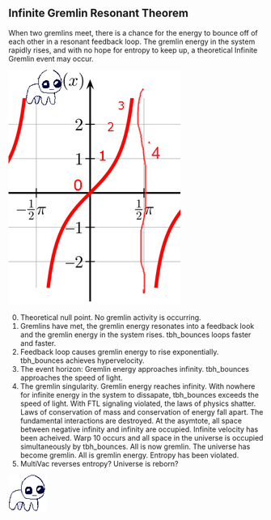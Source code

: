 ## Infinite Gremlin Resonant Theorem
When two gremlins meet, there is a chance for the energy to bounce off of each other in a resonant feedback loop. The gremlin energy in the system rapidly rises, and with no hope for entropy to keep up, a theoretical Infinite Gremlin event may occur.  
  
![chart](Infinite-Gremlin.png "Infinite Gremlin Theorm chart")

0. Theoretical null point. No gremlin activity is occurring.  
1. Gremlins have met, the gremlin energy resonates into a feedback look and the gremlin energy in the system rises.  tbh_bounces loops faster and faster.  
2. Feedback loop causes gremlin energy to rise exponentially. tbh_bounces achieves hypervelocity.  
3. The event horizon: Gremlin energy approaches infinity. tbh_bounces approaches the speed of light.  
4. The gremlin singularity. Gremlin energy reaches infinity. With nowhere for infinite energy in the system to dissapate, tbh_bounces exceeds the speed of light. With FTL signaling violated, the laws of physics shatter. Laws of conservation of mass and conservation of energy fall apart. The fundamental interactions are destroyed. At the asymtote, all space between negative infinity and infinity are occupied. Infinite velocity has been acheived. Warp 10 occurs and all space in the universe is occupied simultaneously by tbh_bounces. All is now gremlin. The universe has become gremlin. All is gremlin energy. Entropy has been violated.
5. MultiVac reverses entropy? Universe is reborn?
  
![tbh_bounces](tbh_bounces.gif "tbh_bonces")